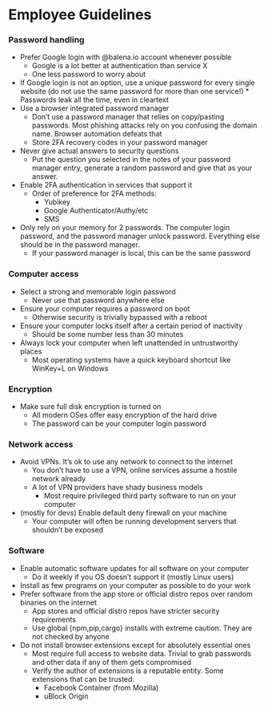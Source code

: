 # Employee Guidelines

### Password handling

- Prefer Google login with @balena.io account whenever possible
  - Google is a lot better at authentication than service X
  - One less password to worry about
- If Google login is not an option, use a unique password for every single website
  (do not use the same password for more than one service!) \* Passwords leak all the time, even in cleartext
- Use a browser integrated password manager
  - Don’t use a password manager that relies on copy/pasting passwords. Most phishing attacks rely on you confusing the domain name. Browser automation defeats that
  - Store 2FA recovery codes in your password manager
- Never give actual answers to security questions
  - Put the question you selected in the notes of your password manager entry, generate a random password and give that as your answer.
- Enable 2FA authentication in services that support it
  - Order of preference for 2FA methods:
    - Yubikey
    - Google Authenticator/Authy/etc
    - SMS
- Only rely on your memory for 2 passwords. The computer login password, and the password manager unlock password. Everything else should be in the password manager.
  - If your password manager is local, this can be the same password

### Computer access

- Select a strong and memorable login password
  - Never use that password anywhere else
- Ensure your computer requires a password on boot
  - Otherwise security is trivially bypassed with a reboot
- Ensure your computer locks itself after a certain period of inactivity
  - Should be some number less than 30 minutes
- Always lock your computer when left unattended in untrustworthy places
  - Most operating systems have a quick keyboard shortcut like WinKey+L on Windows

### Encryption

- Make sure full disk encryption is turned on
  - All modern OSes offer easy encryption of the hard drive
  - The password can be your computer login password

### Network access

- Avoid VPNs. It’s ok to use any network to connect to the internet
  - You don’t have to use a VPN, online services assume a hostile network already
  - A lot of VPN providers have shady business models
    - Most require privileged third party software to run on your computer
- (mostly for devs) Enable default deny firewall on your machine
  - Your computer will often be running development servers that shouldn’t be exposed

### Software

- Enable automatic software updates for all software on your computer
  - Do it weekly if you OS doesn’t support it (mostly Linux users)
- Install as few programs on your computer as possible to do your work
- Prefer software from the app store or official distro repos over random binaries on the internet
  - App stores and official distro repos have stricter security requirements
  - Use global {npm,pip,cargo} installs with extreme caution. They are not checked by anyone
- Do not install browser extensions except for absolutely essential ones
  - Most require full access to website data. Trivial to grab passwords and other data if any of them gets compromised
  - Verify the author of extensions is a reputable entity. Some extensions that can be trusted:
    - Facebook Container (from Mozilla)
    - uBlock Origin
